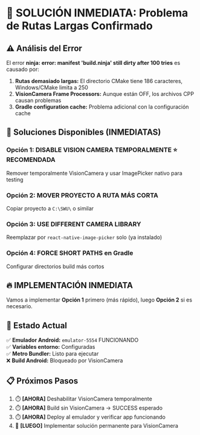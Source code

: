 # 🚨 SOLUCIÓN INMEDIATA: Problema de Rutas Largas Confirmado

## ⚠️ Análisis del Error

El error **ninja: error: manifest 'build.ninja' still dirty after 100 tries** es causado por:

1. **Rutas demasiado largas:** El directorio CMake tiene 186 caracteres, Windows/CMake limita a 250
2. **VisionCamera Frame Processors:** Aunque están OFF, los archivos CPP causan problemas
3. **Gradle configuration cache:** Problema adicional con la configuración cache

## 🎯 Soluciones Disponibles (INMEDIATAS)

### Opción 1: DISABLE VISION CAMERA TEMPORALMENTE ⭐ RECOMENDADA
Remover temporalmente VisionCamera y usar ImagePicker nativo para testing

### Opción 2: MOVER PROYECTO A RUTA MÁS CORTA
Copiar proyecto a `C:\SWU\` o similar

### Opción 3: USE DIFFERENT CAMERA LIBRARY
Reemplazar por `react-native-image-picker` solo (ya instalado)

### Opción 4: FORCE SHORT PATHS en Gradle
Configurar directorios build más cortos

## 🔥 IMPLEMENTACIÓN INMEDIATA

Vamos a implementar **Opción 1** primero (más rápido), luego **Opción 2** si es necesario.

## 🚀 Estado Actual

✅ **Emulador Android:** `emulator-5554` FUNCIONANDO  
✅ **Variables entorno:** Configuradas  
✅ **Metro Bundler:** Listo para ejecutar  
❌ **Build Android:** Bloqueado por VisionCamera

## 📋 Próximos Pasos

1. ⏱️ **[AHORA]** Deshabilitar VisionCamera temporalmente
2. ⏱️ **[AHORA]** Build sin VisionCamera → SUCCESS esperado
3. ⏱️ **[AHORA]** Deploy al emulador y verificar app funcionando
4. 🔄 **[LUEGO]** Implementar solución permanente para VisionCamera
